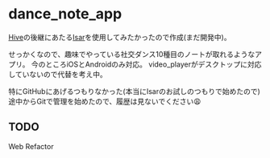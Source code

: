 # dance_note_app

[Hive](https://pub.dev/packages/hive)の後継にあたる[Isar](https://pub.dev/packages/isar)を使用してみたかったので作成(まだ開発中)。

せっかくなので、趣味でやっている社交ダンス10種目のノートが取れるようなアプリ。
今のところiOSとAndroidのみ対応。
video_playerがデスクトップに対応していないので代替を考え中。

特にGitHubにあげるつもりなかった(本当にIsarのお試しのつもりで始めたので)途中からGitで管理を始めたので、履歴は見ないでください😩

## TODO

Web
Refactor
